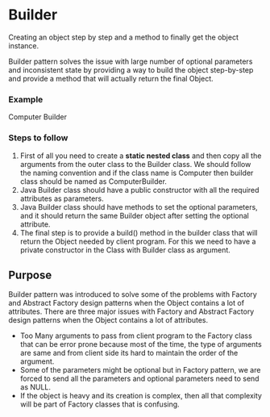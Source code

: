 # Builder

Creating an object step by step and a method to finally get the object instance.

Builder pattern solves the issue with large number of optional parameters and inconsistent state by providing a way to build the object step-by-step and provide a method that will actually return the final Object.
### Example
Computer Builder

### Steps to follow
1. First of all you need to create a **static nested class** and then copy all the arguments from the outer class to the Builder class. We should follow the naming convention and if the class name is Computer then builder class should be named as ComputerBuilder.
2. Java Builder class should have a public constructor with all the required attributes as parameters.
3. Java Builder class should have methods to set the optional parameters, and it should return the same Builder object after setting the optional attribute.
4. The final step is to provide a build() method in the builder class that will return the Object needed by client program. For this we need to have a private constructor in the Class with Builder class as argument.

## Purpose
Builder pattern was introduced to solve some of the problems with Factory and Abstract Factory design patterns when the Object contains a lot of attributes. There are three major issues with Factory and Abstract Factory design patterns when the Object contains a lot of attributes.

- Too Many arguments to pass from client program to the Factory class that can be error prone because most of the time, the type of arguments are same and from client side its hard to maintain the order of the argument.
- Some of the parameters might be optional but in Factory pattern, we are forced to send all the parameters and optional parameters need to send as NULL.
- If the object is heavy and its creation is complex, then all that complexity will be part of Factory classes that is confusing.
